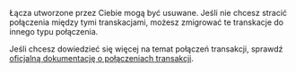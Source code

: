 Łącza utworzone przez Ciebie mogą być usuwane. Jeśli nie chcesz stracić połączenia między tymi transkacjami, możesz zmigrować te transkacje do innego typu połączenia.

Jeśli chcesz dowiedzieć się więcej na temat połączeń transakcji, sprawdź [oficjalną dokumentację o połączeniach transakcji](https://firefly-iii.readthedocs.io/en/latest/advanced/links.html).